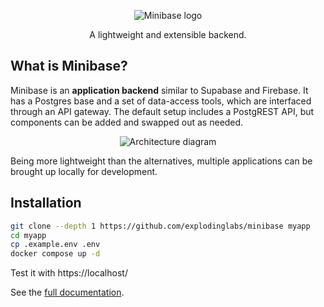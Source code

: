 <p align="center">
  <img alt="Minibase logo" src="https://github.com/explodinglabs/minibase/blob/main/logo.png?raw=true" />
</p>

<p align="center">
  A lightweight and extensible backend.
</p>

## What is Minibase?

Minibase is an **application backend** similar to Supabase and Firebase. It
has a Postgres base and a set of data-access tools, which are interfaced through an API gateway. The default
setup includes a PostgREST API, but components can be added and swapped out as
needed.

<p align="center">
  <img alt="Architecture diagram" src="https://github.com/explodinglabs/minibase/blob/main/architecture.svg?raw=true" />
</p>

Being more lightweight than the alternatives, multiple applications can be
brought up locally for development.

## Installation

```sh
git clone --depth 1 https://github.com/explodinglabs/minibase myapp
cd myapp
cp .example.env .env
docker compose up -d
```

Test it with https://localhost/

See the [full documentation](https://github.com/explodinglabs/minibase/wiki).
